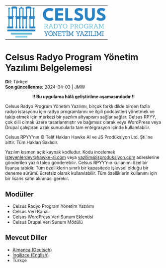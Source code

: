 <table>
<body>
<tr>
    <td style="width:100px; valign: middle; margin-right: 1rem;"><img src="img/celsus-logo.svg" alt="Celsus RPYY Logo" style="height:100px; width:auto;"></td>
    <td style="valign-middle"><img src="img/celsus-suite-logotype-tr.svg" alt="Celsus Radyo Program Yönetim Yazılımı Logotype" style="height:90px;width:auto"></td>
</tr>
</body>
</table>

# Celsus Radyo Program Yönetim Yazılımı Belgelemesi

**Dil**: Türkçe  
**Son güncellenme:** 2024-04-03 | JMW

<p style="text-align:center; font-weight: bold">!! Bu uygulama hâlâ geliştirilme aşamasındadır !!</p>

Celsus Radyo Program Yönetim Yazılımı, birçok farklı dilde birden fazla radyo istasyonu için radyo programlarını ve ilgili podcastleri yönetmek ve takip etmek için merkezi bir yazılım altyapısını sağlar sağlar. Celsus RPYY, çok dilli olmak üzere tasarlanmıştır ve bağımsız olarak veya WordPress veya Drupal çalıştıran uzak sunucularla tam entegrasyon içinde kullanılabilir.

Celsus RPYY'nın © Telif Hakları Hawke AI ve JS Prodüksiyon Ltd. Şti.'ne aittir. Tüm Hakları Saklıdır. 

Yazılım kısmen açık kaynak kodludur. Kodu incelemek isteyenlerdev@hawke-ai.com veya yazilim@jsproduksiyon.com adreslerine gönderilen yazılı talep gönderebilir. Celsus RPYY'nın kullanımı özel bir lisansa tabidir. Tüm özelliklerin sınırlı bir kapasitede işlevsel olduğu bir deneme sürümü ücretsiz olarak kullanılabilir. Tüm özelliklerin kullanımı için bir lisans satın alınması gerekir.


## Modüller
- Celsus Radyo Program Yönetim Yazılımı
- Celsus Veri Kanalı
- Celsus WordPress Veri Sunum Eklentisi
- Celsus Drupal Veri Sunum Mödülü

## Mevcut Diller
- [Almanca (Deutsch)](README-de.md)
- [İngilizce (English)](README.md)
- Türkçe
